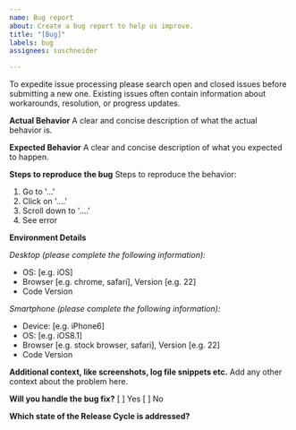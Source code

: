 ```yaml
---
name: Bug report
about: Create a bug report to help us improve.
title: "[Bug]"
labels: bug
assignees: suschneider

---
```


 To expedite issue processing please search open and closed issues before submitting a new one.
Existing issues often contain information about workarounds, resolution, or progress updates.

**Actual Behavior**
A clear and concise description of what the actual behavior is.


**Expected Behavior**
A clear and concise description of what you expected to happen.
 

**Steps to reproduce the bug**
Steps to reproduce the behavior:
1. Go to '...'
2. Click on '....'
3. Scroll down to '....'
4. See error


**Environment Details**

*Desktop (please complete the following information):*
 - OS: [e.g. iOS]
 - Browser [e.g. chrome, safari], Version [e.g. 22]
- Code Version

*Smartphone (please complete the following information):*
 - Device: [e.g. iPhone6]
 - OS: [e.g. iOS8.1]
 - Browser [e.g. stock browser, safari], Version [e.g. 22]
- Code Version


**Additional context, like screenshots, log file snippets etc.**
Add any other context about the problem here.


**Will you handle the bug fix?**
[ ] Yes
[ ] No


**Which state of the Release Cycle is addressed?**
